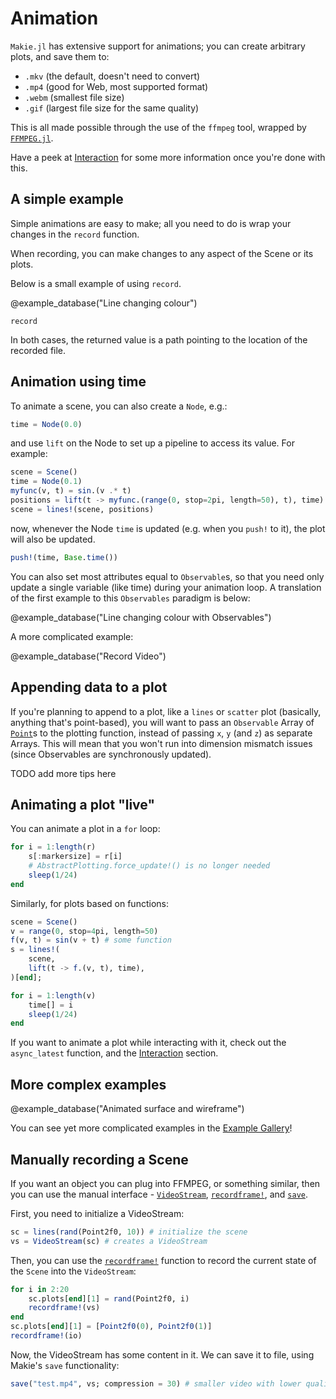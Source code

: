 # Animation

`Makie.jl` has extensive support for animations; you can create arbitrary plots, and save them to:
- `.mkv`  (the default, doesn't need to convert)
- `.mp4`  (good for Web, most supported format)
- `.webm` (smallest file size)
- `.gif`  (largest file size for the same quality)

This is all made possible through the use of the `ffmpeg` tool, wrapped by [`FFMPEG.jl`](https://github.com/JuliaIO/FFMPEG.jl).

Have a peek at [Interaction](@ref) for some more information once you're done with this.

## A simple example

Simple animations are easy to make; all you need to do is wrap your changes in the `record` function.

When recording, you can make changes to any aspect of the Scene or its plots.  

Below is a small example of using `record`.

@example_database("Line changing colour")

```@docs
record
```

In both cases, the returned value is a path pointing to the location of the recorded file.

## Animation using time
To animate a scene, you can also create a `Node`, e.g.:

```julia
time = Node(0.0)
```

and use `lift` on the Node to set up a pipeline to access its value. For example:

```julia
scene = Scene()
time = Node(0.1)
myfunc(v, t) = sin.(v .* t)
positions = lift(t -> myfunc.(range(0, stop=2pi, length=50), t), time)
scene = lines!(scene, positions)
```

now, whenever the Node `time` is updated (e.g. when you `push!` to it), the plot will also be updated.

```julia
push!(time, Base.time())
```

You can also set most attributes equal to `Observable`s, so that you need only update
a single variable (like time) during your animation loop.  A translation of the first
example to this `Observables` paradigm is below:

@example_database("Line changing colour with Observables")

A more complicated example:

@example_database("Record Video")

## Appending data to a plot

If you're planning to append to a plot, like a `lines` or `scatter` plot (basically, anything that's point-based),
you will want to pass an `Observable` Array of [`Point`](@ref)s to the plotting function, instead of passing `x`, `y`
(and `z`) as separate Arrays.
This will mean that you won't run into dimension mismatch issues (since Observables are synchronously updated).

TODO add more tips here

## Animating a plot "live"
You can animate a plot in a `for` loop:

```julia
for i = 1:length(r)
    s[:markersize] = r[i]
    # AbstractPlotting.force_update!() is no longer needed
    sleep(1/24)
end
```

Similarly, for plots based on functions:

```julia
scene = Scene()
v = range(0, stop=4pi, length=50)
f(v, t) = sin(v + t) # some function
s = lines!(
    scene,
    lift(t -> f.(v, t), time),
)[end];

for i = 1:length(v)
    time[] = i
    sleep(1/24)
end
```

If you want to animate a plot while interacting with it, check out the `async_latest` function,
and the [Interaction](@ref) section.

## More complex examples

@example_database("Animated surface and wireframe")

You can see yet more complicated examples in the [Example Gallery](index.html)!

## Manually recording a Scene

If you want an object you can plug into FFMPEG, or something similar, then you can use the manual interface - [`VideoStream`](@ref), [`recordframe!`](@ref), and [`save`](@ref).

First, you need to initialize a VideoStream:

```julia
sc = lines(rand(Point2f0, 10)) # initialize the scene
vs = VideoStream(sc) # creates a VideoStream
```

Then, you can use the [`recordframe!`](@ref) function to record the current state of the `Scene` into the `VideoStream`:

```julia
for i in 2:20
    sc.plots[end][1] = rand(Point2f0, i)
    recordframe!(vs)
end
sc.plots[end][1] = [Point2f0(0), Point2f0(1)]
recordframe!(io)
```

Now, the VideoStream has some content in it.  We can save it to file, using Makie's `save` functionality:

```julia
save("test.mp4", vs; compression = 30) # smaller video with lower quality
```

